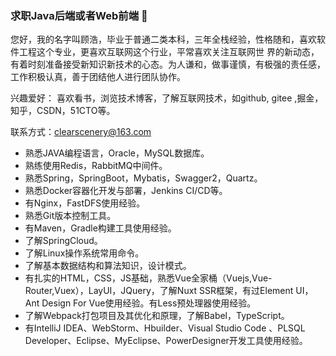 ### 求职Java后端或者Web前端 👋

<!--
**ClearScenery/ClearScenery** is a ✨ _special_ ✨ repository because its `README.md` (this file) appears on your GitHub profile.

Here are some ideas to get you started:

- 🔭 I’m currently working on ...
- 🌱 I’m currently learning ...
- 👯 I’m looking to collaborate on ...
- 🤔 I’m looking for help with ...
- 💬 Ask me about ...
- 📫 How to reach me: ...
- 😄 Pronouns: ...
- ⚡ Fun fact: ...
-->

您好，我的名字叫顾浩，毕业于普通二类本科，三年全栈经验，性格随和，喜欢软件工程这个专业，更喜欢互联网这个行业，平常喜欢关注互联网世
界的新动态，有着时刻准备接受新知识新技术的心态。为人谦和，做事谨慎，有极强的责任感，
工作积极认真，善于团结他人进行团队协作。

兴趣爱好：
喜欢看书，浏览技术博客，了解互联网技术，如github, gitee ,掘金，知乎，CSDN，51CTO等。

联系方式：clearscenery@163.com

+ 熟悉JAVA编程语言，Oracle，MySQL数据库。
+ 熟练使用Redis，RabbitMQ中间件。
+ 熟悉Spring，SpringBoot，Mybatis，Swagger2，Quartz。
+ 熟悉Docker容器化开发与部署，Jenkins CI/CD等。
+ 有Nginx，FastDFS使用经验。
+ 熟悉Git版本控制工具。
+ 有Maven，Gradle构建工具使用经验。
+ 了解SpringCloud。
+ 了解Linux操作系统常用命令。
+ 了解基本数据结构和算法知识，设计模式。
+ 有扎实的HTML，CSS，JS基础，熟悉Vue全家桶（Vuejs,Vue-Router,Vuex），LayUI，JQuery，了解Nuxt SSR框架，有过Element UI，Ant Design For Vue使用经验。有Less预处理器使用经验。
+ 了解Webpack打包项目及其优化和原理，了解Babel，TypeScript。
+ 有IntelliJ IDEA、WebStorm、Hbuilder、Visual Studio Code 、PLSQL Developer、Eclipse、MyEclipse、PowerDesigner开发工具使用经验。 

